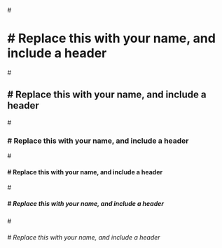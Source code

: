 #<h1># Replace this with your name, and include a header </h1>
#<h2># Replace this with your name, and include a header </h2>
#<h3># Replace this with your name, and include a header </h3>
#<h4># Replace this with your name, and include a header </h4>
#<h5># Replace this with your name, and include a header </h5>
#<h6># Replace this with your name, and include a header </h6>



